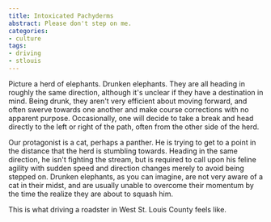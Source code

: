 ```yaml
---
title: Intoxicated Pachyderms
abstract: Please don't step on me.
categories:
- culture
tags:
- driving
- stlouis
---
```


Picture a herd of elephants.  Drunken elephants.  They are all heading in roughly the same direction, although it's unclear if they have a destination in mind.  Being drunk, they aren't very efficient about moving forward, and often swerve towards one another and make course corrections with no apparent purpose.  Occasionally, one will decide to take a break and head directly to the left or right of the path, often from the other side of the herd.

Our protagonist is a cat, perhaps a panther.  He is trying to get to a point in the distance that the herd is stumbling towards.  Heading in the same direction, he isn't fighting the stream, but is required to call upon his feline agility with sudden speed and direction changes merely to avoid being stepped on.  Drunken elephants, as you can imagine, are not very aware of a cat in their midst, and are usually unable to overcome their momentum by the time the realize they are about to squash him.

This is what driving a roadster in West St. Louis County feels like.
